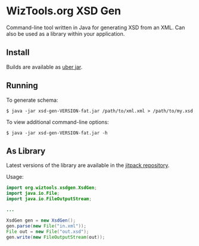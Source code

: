 # WizTools.org XSD Gen

Command-line tool written in Java for generating XSD from an XML. Can also be used as a library within your application.

## Install

Builds are available as [uber jar](https://github.com/wiztools/xsd-gen/releases).

## Running

To generate schema:

    $ java -jar xsd-gen-VERSION-fat.jar /path/to/xml.xml > /path/to/my.xsd

To view additional command-line options:

    $ java -jar xsd-gen-VERSION-fat.jar -h

## As Library

Latest versions of the library are available in the [jitpack repository](https://jitpack.io/#wiztools/xsd-gen/).

Usage:

```java
import org.wiztools.xsdgen.XsdGen;
import java.io.File;
import java.io.FileOutputStream;

...

XsdGen gen = new XsdGen();
gen.parse(new File("in.xml"));
File out = new File("out.xsd");
gen.write(new FileOutputStream(out));
```
